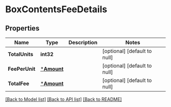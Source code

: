 # BoxContentsFeeDetails

## Properties
Name | Type | Description | Notes
------------ | ------------- | ------------- | -------------
**TotalUnits** | **int32** |  | [optional] [default to null]
**FeePerUnit** | [***Amount**](Amount.md) |  | [optional] [default to null]
**TotalFee** | [***Amount**](Amount.md) |  | [optional] [default to null]

[[Back to Model list]](../README.md#documentation-for-models) [[Back to API list]](../README.md#documentation-for-api-endpoints) [[Back to README]](../README.md)


